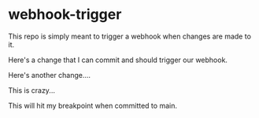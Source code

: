 # webhook-trigger

This repo is simply meant to trigger a webhook when changes are made to it.

Here's a change that I can commit and should trigger our webhook.

Here's another change....

This is crazy...

This will hit my breakpoint when committed to main.

